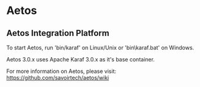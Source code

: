 Aetos
=====

Aetos Integration Platform
--------------------------

To start Aetos, run 'bin/karaf' on Linux/Unix or 
'bin\karaf.bat' on Windows.

Aetos 3.0.x uses Apache Karaf 3.0.x as it's base
container.

For more information on Aetos, please visit:
https://github.com/savoirtech/aetos/wiki
